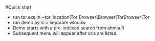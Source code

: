 #Quick start
- run tor.exe in ~tor_location\Tor Browser\Browser\TorBrowser\Tor
- run demo.py in a separate window
- Demo starts with a pre-indexed search from ahmia.fi
- Subsequent menu will appear after urls are listed.
